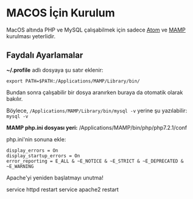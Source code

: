 # MACOS İçin Kurulum

MacOS altında PHP ve MySQL çalışabilmek için sadece [Atom](https://atom.io/) ve [MAMP](https://www.mamp.info/en/) kurulması yeterlidir.

## Faydalı Ayarlamalar

**~/.profile**  adlı dosyaya şu satır eklenir:

```export PATH=$PATH:/Applications/MAMP/Library/bin/```

Bundan sonra çalışabilir bir dosya aranırken buraya da otomatik olarak bakılır.

Böylece, ```/Applications/MAMP/Library/bin/mysql -v``` yerine şu yazılabilir:  ```mysql -v```

**MAMP php.ini dosyası yeri:** /Applications/MAMP/bin/php/php7.2.1/conf


php.ini'nin sonuna ekle:
```
display_errors = On
display_startup_errors = On
error_reporting = E_ALL & ~E_NOTICE & ~E_STRICT & ~E_DEPRECATED & ~E_WARNING
```

Apache'yi yeniden başlatmayı unutma!

service httpd restart
service apache2 restart
